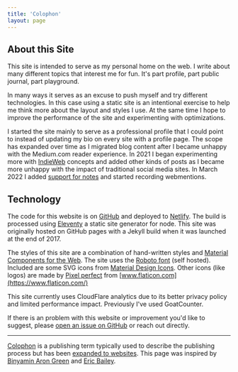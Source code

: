 ```yaml
---
title: 'Colophon'
layout: page
---
```


## About this Site

This site is intended to serve as my personal home on the web. I write about many different topics that interest me for fun. It's part profile, part public journal, part playground.

In many ways it serves as an excuse to push myself and try different technologies.
In this case using a static site is an intentional exercise to help me think more about the layout and styles I use.
At the same time I hope to improve the performance of the site and experimenting with optimizations.

I started the site mainly to serve as a professional profile that I could point to instead of updating my bio on every site with a profile page.
The scope has expanded over time as I migrated blog content after I became unhappy with the Medium.com reader experience.
In 2021 I began experimenting more with [IndieWeb](https://indieweb.org/) concepts and added other kinds of posts as I became more unhappy with the impact of traditional social media sites. In March 2022 I added [support for notes](/posts/2022/03/30/first-note/) and started recording webmentions.

## Technology

The code for this website is on [GitHub](https://github.com/aciccarello/ciccarello.me) and deployed to [Netlify](https://www.netlify.com/). The build is processed using [Eleventy](11ty.dev) a static site generator for node. This site was originally hosted on GitHub pages with a Jekyll build when it was launched at the end of 2017.

The styles of this site are a combination of hand-written styles and [Material Components for the Web](https://material.io/components/).
The site uses the [Roboto font](https://fonts.google.com/specimen/Roboto#glyphs) (self hosted). Included are some SVG icons from [Material Design Icons](https://material.io/tools/icons/?style=baseline).
Other icons (like logos) are made by [Pixel perfect](https://icon54.com/) from [www.flaticon.com](https://www.flaticon.com/)

This site currently uses CloudFlare analytics due to its better privacy policy and limited performance impact. Previously I've used GoatCounter.

If there is an problem with this website or improvement you'd like to suggest, please [open an issue on GitHub](https://github.com/aciccarello/ciccarello.me/issues) or reach out directly.

---

[Colophon](<https://en.wikipedia.org/wiki/Colophon_(publishing)>) is a publishing term typically used to describe the publishing process but has been [expanded to websites](https://indieweb.org/colophon). This page was inspired by [Binyamin Aron Green](https://binyam.in/colophon/) and [Eric Bailey](https://ericwbailey.design/colophon/).
